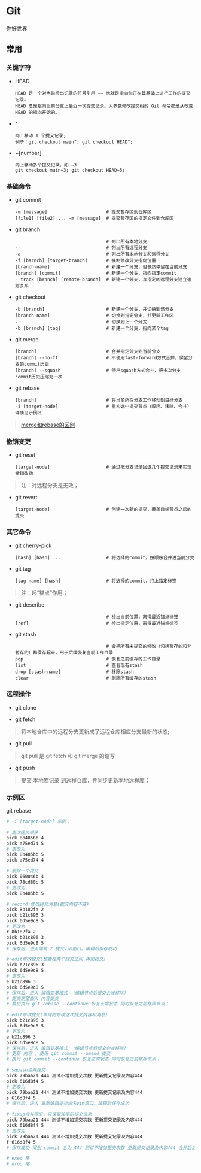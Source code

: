 # Git
你好世界

## 常用

### 关键字符

- HEAD

      HEAD 是一个对当前检出记录的符号引用 —— 也就是指向你正在其基础上进行工作的提交记录。
      HEAD 总是指向当前分支上最近一次提交记录。大多数修改提交树的 Git 命令都是从改变 HEAD 的指向开始的。

- ^

      向上移动 1 个提交记录;
      例子：git checkout main^; git checkout HEAD^;

- ~[number]

      向上移动多个提交记录，如 ~3
      git checkout main~3; git checkout HEAD~5;

### 基础命令

- git commit
  
      -m [message]                      # 提交暂存区到仓库区
      [file1] [file2] ... -m [message]  # 提交暂存区的指定文件到仓库区

- git branch
      
                                        # 列出所有本地分支
      -r                                # 列出所有远程分支
      -a                                # 列出所有本地分支和远程分支
      -f [barnch] [target-branch]       # 强制修改分支指向位置
      [branch-name]                     # 新建一个分支，但依然停留在当前分支
      [branch] [commit]                 # 新建一个分支，指向指定commit
      --track [branch] [remote-branch]  # 新建一个分支，与指定的远程分支建立追踪关系

- git checkout

      -b [branch]                       # 新建一个分支，并切换到该分支
      [branch-name]                     # 切换到指定分支，并更新工作区
      -                                 # 切换到上一个分支
      -b [branch] [tag]                 # 新建一个分支，指向某个tag

- git merge

      [branch]                          # 合并指定分支到当前分支
      [branch] --no-ff                  # 不使用fast-forward方式合并，保留分支的commit历史
      [branch] --squash                 # 使用squash方式合并，把多次分支commit历史压缩为一次

- git rebase

      [branch]                          # 将当前所在分支工作移动到目标分支
      -i [target-node]                  # 重构选中提交节点（顺序、移除、合并）详情见示例区

> [merge和rebase的区别](https://www.cnblogs.com/xueweihan/p/5743327.html)

### 撤销变更

- git reset

      [target-node]                     # 通过把分支记录回退几个提交记录来实现撤销改动

> 注：对远程分支是无效；

- git revert

      [target-node]                     # 创建一次新的提交，覆盖目标节点之后的提交

### 其它命令

- git cherry-pick

      [hash] [hash] ...                 # 将选择的commit，按顺序合并进当前分支 

- git tag

      [tag-name] [hash]                 # 将选择的commit，打上指定标签

> 注：起“锚点”作用；

- git describe

                                        # 检出当前位置，离得最近锚点标签
      [ref]                             # 检出指定位置，离得最近锚点标签

- git stash

                                        # 会把所有未提交的修改（包括暂存的和非暂存的）都保存起来，用于后续恢复当前工作目录
      pop                               # 恢复之前缓存的工作目录
      list                              # 查看现有stash
      drop [stash-name]                 # 移除stash
      clear                             # 删除所有缓存的stash

### 远程操作

- git clone

- git fetch

> 将本地仓库中的远程分支更新成了远程仓库相应分支最新的状态;

- git pull

> git pull 是 git fetch 和 git merge 的缩写

- git push

> 提交 本地库记录 到远程仓库，并同步更新本地远程库；

### 示例区

git rebase
```bash
# -i [target-node] 示例：

# 更改提交顺序
pick 8b485bb 4
pick a75ed74 5
# 更改为
pick 8b485bb 5
pick a75ed74 4

# 删除一个提交 
pick 060046b 4
pick 78cd80c 5
# 更改为
pick 8b485bb 5

# record 修改提交消息(提交内容不变)
pick 8b182fa 2
pick b21c896 3
pick 6d5e9c8 5
# 更改为
r 8b182fa 2
pick b21c896 3
pick 6d5e9c8 5
# 保存后，进入编辑 2 提交vim窗口。编辑后保存成功

# edit修改提交(想要在两个提交之间 再加提交)
pick b21c896 3
pick 6d5e9c8 5
# 更改为
e b21c896 3
pick 6d5e9c8 5
# 保存后，进入 编辑变基模式 （编辑节点后提交会被移除）
# 提交期望插入 内容提交
# 最后执行 git rebase --continue 恢复正常状态 同时恢复之前移除节点；

# edit修改提交(单纯的修改这次提交内容和消息)
pick b21c896 3
pick 6d5e9c8 5
# 更改为
e b21c896 3
pick 6d5e9c8 5
# 保存后，进入 编辑变基模式 （编辑节点后提交会被移除）
# 更新 内容 ，使用 git commit --amend 提交
# 执行 git commit --continue 恢复正常状态 同时恢复之前移除节点；

# squash合并提交
pick 79baa21 444 测试不增加提交次数 更新提交记录及内容444
pick 616d8f4 5
# 更改为
pick 79baa21 444 测试不增加提交次数 更新提交记录及内容444
s 616d8f4 5
# 保存后，进入 重新编辑提交命名vim窗口。编辑后保存成功

# fixup合并提交，只保留较早的提交信息
pick 79baa21 444 测试不增加提交次数 更新提交记录及内容444
pick 616d8f4 5
# 更改为
pick 79baa21 444 测试不增加提交次数 更新提交记录及内容444
f 616d8f4 5
# 保存成功 得到 commit 名为 444 测试不增加提交次数 更新提交记录及内容444 合并后记录

# exec 略
# drop 略
```

